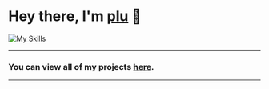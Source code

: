 # Hey there, I'm [plu](https://github.com/proxyplu) 👋

[![My Skills](https://skillicons.dev/icons?i=js,lua,eclipse,powershell,vscode)](https://skillicons.dev)

<hr>

### You can view all of my projects [here](https://github.com/proxyplu?tab=repositories).

<hr>


